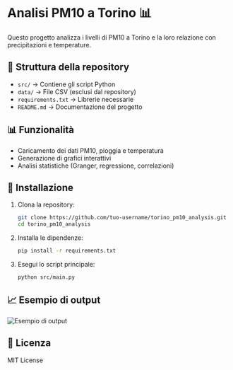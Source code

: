# Analisi PM10 a Torino 📊

Questo progetto analizza i livelli di PM10 a Torino e la loro relazione con precipitazioni e temperature.

## 📂 Struttura della repository
- `src/` → Contiene gli script Python
- `data/` → File CSV (esclusi dal repository)
- `requirements.txt` → Librerie necessarie
- `README.md` → Documentazione del progetto

## 📊 Funzionalità
- Caricamento dei dati PM10, pioggia e temperatura
- Generazione di grafici interattivi
- Analisi statistiche (Granger, regressione, correlazioni)

## 🚀 Installazione
1. Clona la repository:
   ```bash
   git clone https://github.com/tuo-username/torino_pm10_analysis.git
   cd torino_pm10_analysis
2. Installa le dipendenze:
   ```bash
   pip install -r requirements.txt
3. Esegui lo script principale:
   ```bash
   python src/main.py

## 📈 Esempio di output
![Esempio di output](chart.png)

## 📜 Licenza
MIT License